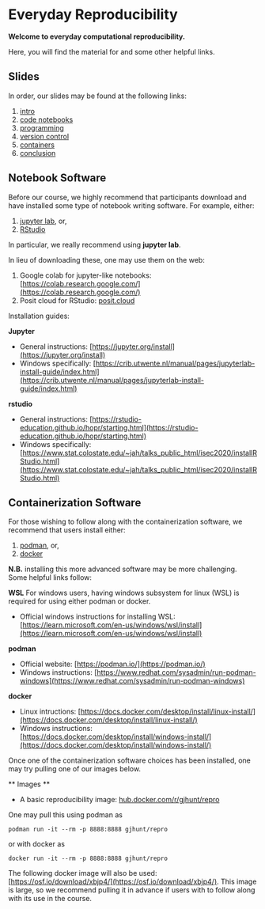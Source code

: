 # Everyday Reproducibility

**Welcome to everyday computational reproducibility.**

Here, you will find the material for and some other helpful links. 

## Slides

In order, our slides may be found at the following links:

1. [intro](slides/1_intro.pdf)
2. [code notebooks](slides/2_codenotebooks.pdf)
3. [programming](slides/3_programming.pdf)
4. [version control](slides/4_versioncontro.pdf)
5. [containers](slides/5_containers.pdf)
6. [conclusion](slides/6_souptonuts.pdf)

## Notebook Software

Before our course, we highly recommend that participants download and have installed some type of notebook writing software. For example, either:

1. [jupyter lab](https://jupyter.org), or,
2. [RStudio](https://posit.co/downloads/)

In particular, we really recommend using **jupyter lab**. 

In lieu of downloading these, one may use them on the web:

1. Google colab for jupyter-like notebooks: [https://colab.research.google.com/](https://colab.research.google.com/)
2. Posit cloud for RStudio: [posit.cloud](https://posit.cloud/)

Installation guides:

**Jupyter**

- General instructions: [https://jupyter.org/install](https://jupyter.org/install)
- Windows specifically: [https://crib.utwente.nl/manual/pages/jupyterlab-install-guide/index.html](https://crib.utwente.nl/manual/pages/jupyterlab-install-guide/index.html)


**rstudio**

- General instructions: [https://rstudio-education.github.io/hopr/starting.html](https://rstudio-education.github.io/hopr/starting.html)
- Windows specifically: [https://www.stat.colostate.edu/~jah/talks_public_html/isec2020/installRStudio.html](https://www.stat.colostate.edu/~jah/talks_public_html/isec2020/installRStudio.html)

## Containerization Software

For those wishing to follow along with the containerization software, we recommend that users install either:

1. [podman](https://podman.io/), or,
2. [docker](https://www.docker.com)

**N.B.** installing this more advanced software may be more challenging. Some helpful links follow:

**WSL** For windows users, having windows subsystem for linux (WSL) is required for using either podman or docker.

- Official windows instructions for installing WSL: [https://learn.microsoft.com/en-us/windows/wsl/install](https://learn.microsoft.com/en-us/windows/wsl/install)

**podman**

- Official website: [https://podman.io/](https://podman.io/) 
- Windows instructions: [https://www.redhat.com/sysadmin/run-podman-windows](https://www.redhat.com/sysadmin/run-podman-windows)

**docker**

- Linux intructions: [https://docs.docker.com/desktop/install/linux-install/](https://docs.docker.com/desktop/install/linux-install/)
- Windows instructions: [https://docs.docker.com/desktop/install/windows-install/](https://docs.docker.com/desktop/install/windows-install/)

Once one of the containerization software choices has been installed, one may try pulling one of our images below. 

** Images **

- A basic reproducibility image: [hub.docker.com/r/gjhunt/repro](https://hub.docker.com/r/gjhunt/repro)

One may pull this using podman as
```
podman run -it --rm -p 8888:8888 gjhunt/repro
```
or with docker as
```
docker run -it --rm -p 8888:8888 gjhunt/repro
```

The following docker image will also be used: [https://osf.io/download/xbjp4/](https://osf.io/download/xbjp4/). This image is large, so we recommend pulling it in advance if users with to follow along with its use in the course.


